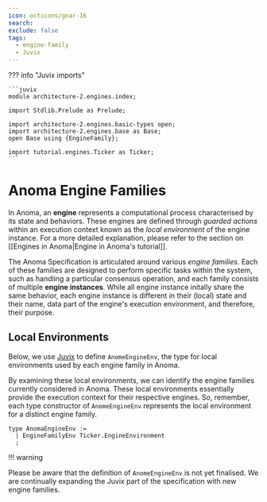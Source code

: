 ```yaml
---
icon: octicons/gear-16
search:
exclude: false
tags:
  - engine-family
  - Juvix
---
```



??? info "Juvix imports"

    ```juvix
    module architecture-2.engines.index;

    import Stdlib.Prelude as Prelude;
    
    import architecture-2.engines.basic-types open;
    import architecture-2.engines.base as Base;
    open Base using {EngineFamily};

    import tutorial.engines.Ticker as Ticker;
    ```

# Anoma Engine Families

In Anoma, an **engine** represents a computational process characterised by its
state and behaviors. These engines are defined through _guarded actions_
within an execution context known as the _local environment_ of the engine
instance. For a more detailed explanation, please refer to the section on
[[Engines in Anoma|Engine in Anoma's tutorial]].

The Anoma Specification is articulated around various _engine families_. Each of
these families are designed to perform specific tasks within the system, such as handling
a particular consensus operation, and each family consists of multiple **engine instances**.
While all engine instance initally share the same behavior,
each engine instance is different in their (local) state and their name, data 
part of the engine's execution environment, and therefore, their purpose.

## Local Environments

Below, we use [Juvix](https://docs.juvix.org) to define `AnomeEngineEnv`, the type for
local environments used by each engine family in Anoma. 

By examining these local environments, we can identify the engine families
currently considered in Anoma. These local environments essentially provide the
execution context for their respective engines. So, remember, each type
constructor of `AnomeEngineEnv` represents the local environment for a distinct
engine family.

```juvix
type AnomaEngineEnv := 
  | EngineFamilyEnv Ticker.EngineEnvironment
  ;
```

!!! warning 

  Please be aware that the definition of `AnomeEngineEnv` is not yet finalised. 
  We are continually expanding the Juvix part of the specification with new engine families.


